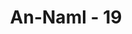 ---
title: "An-Naml - 19"
no: 19
arabic_no: ١٩
ayah: فَتَبَسَّمَ ضَاحِكًا مِّنْ قَوْلِهَا وَقَالَ رَبِّ اَوْزِعْنِيْٓ اَنْ اَشْكُرَ نِعْمَتَكَ الَّتِيْٓ اَنْعَمْتَ عَلَيَّ وَعَلٰى وَالِدَيَّ وَاَنْ اَعْمَلَ صَالِحًا تَرْضٰىهُ وَاَدْخِلْنِيْ بِرَحْمَتِكَ فِيْ عِبَادِكَ الصّٰلِحِيْنَ  
translation: "Maka dia (Sulaiman) tersenyum lalu tertawa karena (mendengar) perkataan semut itu. Dan dia berdoa, “Ya Tuhanku, anugerahkanlah aku ilham untuk tetap mensyukuri nikmat-Mu yang telah Engkau anugerahkan kepadaku dan kepada kedua orang tuaku dan agar aku mengerjakan kebajikan yang Engkau ridai; dan masukkanlah aku dengan rahmat-Mu ke dalam golongan hamba-hamba-Mu yang saleh.”"
tafsir: "Mendengar perkataan raja semut bahwa Sulaiman dan tentaranya tidak bermaksud membinasakan mereka dan berbuat jahat, membuat Sulaiman tersenyum. Raja semut itu juga mengatakan bahwa seandainya ada di antara semut-semut itu yang terinjak oleh Sulaiman dan tentaranya, maka hal itu bukanlah sengaja dilakukannya, tetapi karena Sulaiman dan tentaranya tidak melihat mereka, karena tubuh mereka amat kecil.\n\nAtas rahmat dan karunia yang telah diberikan Allah kepada Sulaiman berupa kemampuan memahami percakapan raja semut itu, dan adanya semacam anggapan baik dari raja semut terhadap Sulaiman dan bala tentaranya, maka Sulaiman berdoa kepada Allah, \"Wahai Tuhanku Yang Pemberi Rahmat, jadikanlah aku termasuk orang-orang yang terus-menerus mensyukuri nikmat-Mu yang telah Engkau limpahkan kepadaku dan kepada ibu-bapakku. Jadikanlah aku sebagai seorang hamba-Mu yang selalu mengerjakan amal-amal saleh yang Engkau ridai, dan jadikanlah aku orang yang berkeinginan mengerjakan amal saleh itu. Bila aku meninggal dunia, masukkanlah aku ke dalam surga bersama-sama orang-orang yang saleh yang Engkau masukkan ke dalamnya dengan rahmat-Mu.\"\n\nDari doa Nabi Sulaiman itu dipahami bahwa yang diminta oleh Sulaiman kepada Allah ialah kebahagiaan yang abadi di akhirat nanti. Sekalipun Allah telah melimpahkan beraneka ragam kesenangan dan kekuasaan duniawi kepadanya, namun ia tidak lupa diri karenanya. Ia yakin bahwa kesenangan duniawi itu adalah kesenangan yang sementara sifatnya dan tidak kekal.\n\nSikap Nabi Sulaiman pada waktu menerima nikmat Allah itu adalah sikap yang harus dicontoh dan dijadikan suri teladan oleh setiap kaum Muslimin. Berdoa dan bersyukurlah kepada Allah setiap mendapatkan nikmat-Nya, dan tidak bersikap mengingkari nikmat-Nya."
---